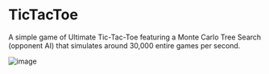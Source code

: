 # TicTacToe

A simple game of Ultimate Tic-Tac-Toe featuring a Monte Carlo Tree Search (opponent AI) that simulates around 30,000 entire games per second.

![image](https://user-images.githubusercontent.com/8275672/147395656-a99b39b5-ed34-4032-9583-f2d8be1663a5.png)

